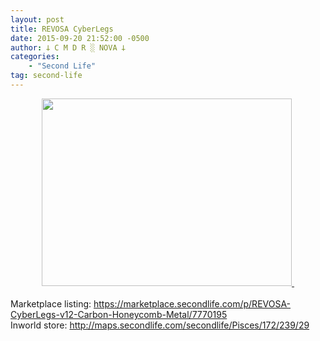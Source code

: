 ```yaml
---
layout: post
title: REVOSA CyberLegs
date: 2015-09-20 21:52:00 -0500
author: 𐕣 C M D R ░ NOVA 𐕣
categories:
    - "Second Life"
tag: second-life
---
```


<div style="clear: both; text-align: center;">
<a href="http://3.bp.blogspot.com/-MFnwze67xC0/Vf8mnDloZfI/AAAAAAAAAKE/SOI7T01ClRw/s1600/RCLA.png" style="margin-left: 1em; margin-right: 1em;"><img border="0" height="300" src="http://3.bp.blogspot.com/-MFnwze67xC0/Vf8mnDloZfI/AAAAAAAAAKE/SOI7T01ClRw/s400/RCLA.png" width="400" />&nbsp;</a></div>
<div style="clear: both; text-align: left;">
<br /></div>
<div style="clear: both; text-align: left;">
Marketplace listing: <a href="https://marketplace.secondlife.com/p/REVOSA-CyberLegs-v12-Carbon-Honeycomb-Metal/7770195">https://marketplace.secondlife.com/p/REVOSA-CyberLegs-v12-Carbon-Honeycomb-Metal/7770195</a></div>
<div style="clear: both; text-align: left;">
Inworld store: <a href="http://maps.secondlife.com/secondlife/Pisces/172/239/29">http://maps.secondlife.com/secondlife/Pisces/172/239/29</a> </div>
<br />